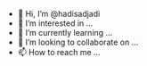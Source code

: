 - 👋 Hi, I’m @hadisadjadi
- 👀 I’m interested in ...
- 🌱 I’m currently learning ...
- 💞️ I’m looking to collaborate on ...
- 📫 How to reach me ...

<!---
hadisadjadi/hadisadjadi is a ✨ special ✨ repository because its `README.md` (this file) appears on your GitHub profile.
You can click the Preview link to take a look at your changes.
--->

